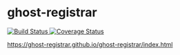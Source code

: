 # ghost-registrar 
[![Build Status](https://travis-ci.org/ghost-registrar/ghost-registrar.svg?branch=master) ](https://travis-ci.org/ghost-registrar/ghost-registrar)
[![Coverage Status](https://coveralls.io/repos/github/ghost-registrar/ghost-registrar/badge.svg?branch=master)](https://coveralls.io/github/ghost-registrar/ghost-registrar)

https://ghost-registrar.github.io/ghost-registrar/index.html
